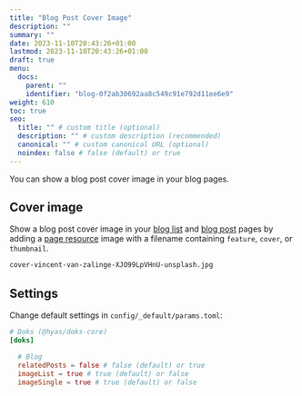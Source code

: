 ```yaml
---
title: "Blog Post Cover Image"
description: ""
summary: ""
date: 2023-11-10T20:43:26+01:00
lastmod: 2023-11-10T20:43:26+01:00
draft: true
menu:
  docs:
    parent: ""
    identifier: "blog-0f2ab30692aa8c549c91e792d11ee6e9"
weight: 610
toc: true
seo:
  title: "" # custom title (optional)
  description: "" # custom description (recommended)
  canonical: "" # custom canonical URL (optional)
  noindex: false # false (default) or true
---
```


You can show a blog post cover image in your blog pages.

## Cover image

Show a blog post cover image in your [blog list](/blog/) and [blog post](/blog/example-post/) pages by adding a [page resource](/docs/basics/resources/#page-resource) image with a filename containing `feature`, `cover`, or `thumbnail`.

```bash
cover-vincent-van-zalinge-XJO99LpVHnU-unsplash.jpg
```

## Settings

Change default settings in `config/_default/params.toml`:

```toml { title="params.toml" }
# Doks (@hyas/doks-core)
[doks]

  # Blog
  relatedPosts = false # false (default) or true
  imageList = true # true (default) or false
  imageSingle = true # true (default) or false
```
